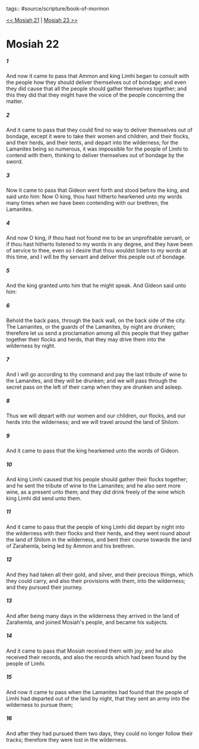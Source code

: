 tags:: #source/scripture/book-of-mormon

[<< Mosiah 21](/Book_of_Mormon/08_Mosiah/Mosiah_21.md) | [Mosiah 23 >>](/Book_of_Mormon/08_Mosiah/Mosiah_23.md)

# Mosiah 22

##### 1

And now it came to pass that Ammon and king Limhi began to consult with the people how they should deliver themselves out of bondage; and even they did cause that all the people should gather themselves together; and this they did that they might have the voice of the people concerning the matter.

##### 2

And it came to pass that they could find no way to deliver themselves out of bondage, except it were to take their women and children, and their flocks, and their herds, and their tents, and depart into the wilderness; for the Lamanites being so numerous, it was impossible for the people of Limhi to contend with them, thinking to deliver themselves out of bondage by the sword.

##### 3

Now it came to pass that Gideon went forth and stood before the king, and said unto him: Now O king, thou hast hitherto hearkened unto my words many times when we have been contending with our brethren, the Lamanites.

##### 4

And now O king, if thou hast not found me to be an unprofitable servant, or if thou hast hitherto listened to my words in any degree, and they have been of service to thee, even so I desire that thou wouldst listen to my words at this time, and I will be thy servant and deliver this people out of bondage.

##### 5

And the king granted unto him that he might speak. And Gideon said unto him:

##### 6

Behold the back pass, through the back wall, on the back side of the city. The Lamanites, or the guards of the Lamanites, by night are drunken; therefore let us send a proclamation among all this people that they gather together their flocks and herds, that they may drive them into the wilderness by night.

##### 7

And I will go according to thy command and pay the last tribute of wine to the Lamanites, and they will be drunken; and we will pass through the secret pass on the left of their camp when they are drunken and asleep.

##### 8

Thus we will depart with our women and our children, our flocks, and our herds into the wilderness; and we will travel around the land of Shilom.

##### 9

And it came to pass that the king hearkened unto the words of Gideon.

##### 10

And king Limhi caused that his people should gather their flocks together; and he sent the tribute of wine to the Lamanites; and he also sent more wine, as a present unto them; and they did drink freely of the wine which king Limhi did send unto them.

##### 11

And it came to pass that the people of king Limhi did depart by night into the wilderness with their flocks and their herds, and they went round about the land of Shilom in the wilderness, and bent their course towards the land of Zarahemla, being led by Ammon and his brethren.

##### 12

And they had taken all their gold, and silver, and their precious things, which they could carry, and also their provisions with them, into the wilderness; and they pursued their journey.

##### 13

And after being many days in the wilderness they arrived in the land of Zarahemla, and joined Mosiah's people, and became his subjects.

##### 14

And it came to pass that Mosiah received them with joy; and he also received their records, and also the records which had been found by the people of Limhi.

##### 15

And now it came to pass when the Lamanites had found that the people of Limhi had departed out of the land by night, that they sent an army into the wilderness to pursue them;

##### 16

And after they had pursued them two days, they could no longer follow their tracks; therefore they were lost in the wilderness.
